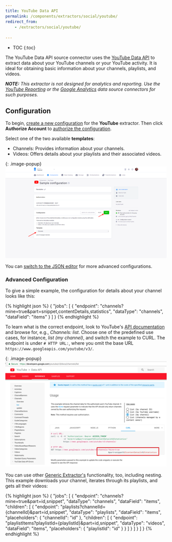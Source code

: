 ```yaml
---
title: YouTube Data API
permalink: /components/extractors/social/youtube/
redirect_from:
    - /extractors/social/youtube/

---
```


* TOC
{:toc}

The YouTube Data API source connector uses the [YouTube Data API](https://developers.google.com/youtube/v3/docs/) to extract data
about your YouTube channels or your YouTube activity. It is ideal for obtaining basic information about your channels, playlists, and videos.

***NOTE:** This extractor is not designed for analytics and reporting. Use the
[YouTube Reporting](/components/extractors/social/youtube-reporting/) or the [Google Analytics](/components/extractors/marketing-sales/google-analytics/) data source connectors for such purposes.*

## Configuration
To begin, [create a new configuration](/components/#creating-component-configuration) for the **YouTube** extractor.
Then click **Authorize Account** to [authorize the configuration](/components/#authorization). 

Select one of the two available **templates**: 

- Channels: Provides information about your channels.
- Videos: Offers details about your playlists and their associated videos. 

{: .image-popup}
![Screenshot - Create configuration](/components/extractors/social/youtube/youtube-1.png)

You can [switch to the JSON editor](/components/extractors/other/generic/#template-mode) for more advanced configurations.

### Advanced Configuration
To give a simple example, the configuration for details about your channel looks like this:

{% highlight json %}
{
  "jobs": [
    {
      "endpoint": "channels?mine=true&part=snippet,contentDetails,statistics",
      "dataType": "channels",
      "dataField": "items"
    }
  ]
}
{% endhighlight %}

To learn what is the correct endpoint, look to YouTube's [API documentation](https://developers.google.com/youtube/v3/docs/) and browse for, e.g., *Channels: list*. 
Choose one of the predefined use cases, for instance, *list (my channel)*, and switch the example to CURL. 
The endpoint is under `# HTTP URL:`, where you omit the base URL `https://www.googleapis.com/youtube/v3/`.

{: .image-popup}
![Screenshot - YouTube API](/components/extractors/social/youtube/api_sample.png)

You can use other [Generic Extractor's](/components/extractors/other/generic/) functionality, too, including nesting. This example downloads your channel, iterates through its playlists, and gets all their videos:

{% highlight json %}
{
  "jobs": [
    {
      "endpoint": "channels?mine=true&part=id,snippet",
      "dataType": "channels",
      "dataField": "items",
      "children": [
        {
          "endpoint": "playlists?channelId={channelId}&part=id,snippet",
          "dataType": "playlists",
          "dataField": "items",
          "placeholders": {
            "channelId": "id"
          },
          "children": [
            {
              "endpoint": "playlistItems?playlistId={playlistId}&part=id,snippet",
              "dataType": "videos",
              "dataField": "items",
              "placeholders": {
                "playlistId": "id"
              }
            }
          ]
        }
      ]
    }
  ]
}
{% endhighlight %}
